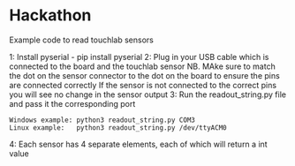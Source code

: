 # Hackathon
Example code to read touchlab sensors

1: Install pyserial - pip install pyserial
2: Plug in your USB cable which is connected to the board and the touchlab sensor
    NB. MAke sure to match the dot on the sensor connector to the dot on the board to ensure the
    pins are connected correctly
    If the sensor is not connected to the correct pins you will see no change in the sensor output
3: Run the readout_string.py file and pass it the corresponding port

    Windows example: python3 readout_string.py COM3
    Linux example:   python3 readout_string.py /dev/ttyACM0

4: Each sensor has 4 separate elements, each of which will return a int value